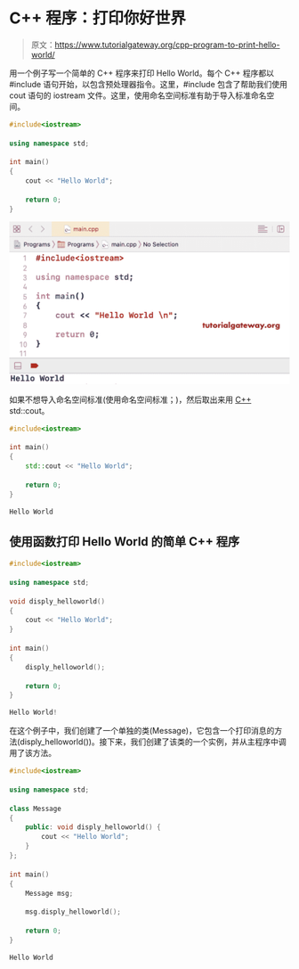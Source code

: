 # C++ 程序：打印你好世界

> 原文：<https://www.tutorialgateway.org/cpp-program-to-print-hello-world/>

用一个例子写一个简单的 C++ 程序来打印 Hello World。每个 C++ 程序都以#include 语句开始，以包含预处理器指令。这里，#include <iostream>包含了帮助我们使用 cout 语句的 iostream 文件。这里，使用命名空间标准有助于导入标准命名空间。</iostream>

```cpp
#include<iostream>

using namespace std;

int main()
{
	cout << "Hello World";

	return 0;
}
```

![C++ Program to Print Hello World 1](img/1e3c9a555a8a722e68f69cf4a33b6639.png)

如果不想导入命名空间标准(使用命名空间标准；)，然后取出来用 [C++](https://www.tutorialgateway.org/cpp-programs/) std::cout。

```cpp
#include<iostream>

int main()
{
	std::cout << "Hello World";

	return 0;
}
```

```cpp
Hello World
```

## 使用函数打印 Hello World 的简单 C++ 程序

```cpp
#include<iostream>

using namespace std;

void disply_helloworld() 
{
	cout << "Hello World";
}

int main()
{	
	disply_helloworld();

	return 0;
}
```

```cpp
Hello World!
```

在这个例子中，我们创建了一个单独的类(Message)，它包含一个打印消息的方法(disply_helloworld())。接下来，我们创建了该类的一个实例，并从主程序中调用了该方法。

```cpp
#include<iostream>

using namespace std;

class Message
{
	public: void disply_helloworld() {
		cout << "Hello World";
	}
};

int main()
{
	Message msg;

	msg.disply_helloworld();

	return 0;
}
```

```cpp
Hello World
```